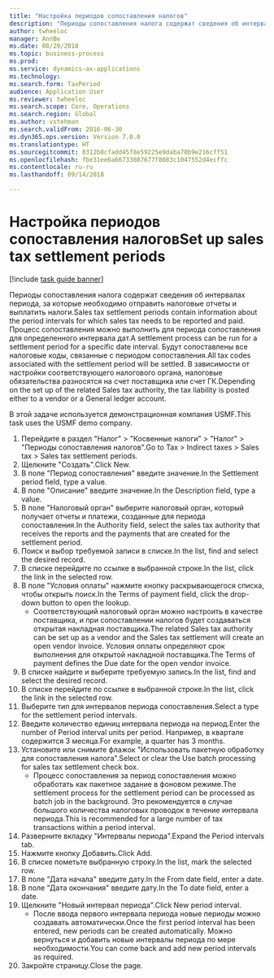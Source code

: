 ```yaml
--- 
title: "Настройка периодов сопоставления налогов"
description: "Периоды сопоставления налога содержат сведения об интервалах периода, за которые необходимо отправить налоговые отчеты и выплатить налоги."
author: twheeloc
manager: AnnBe
ms.date: 08/29/2018
ms.topic: business-process
ms.prod: 
ms.service: dynamics-ax-applications
ms.technology: 
ms.search.form: TaxPeriod
audience: Application User
ms.reviewer: twheeloc
ms.search.scope: Core, Operations
ms.search.region: Global
ms.author: vstehman
ms.search.validFrom: 2016-06-30
ms.dyn365.ops.version: Version 7.0.0
ms.translationtype: HT
ms.sourcegitcommit: 0312b8cfadd45f8e59225e9daba78b9e216cff51
ms.openlocfilehash: fbe31ee6a66733087677f8083c1047552d4ecffc
ms.contentlocale: ru-ru
ms.lasthandoff: 09/14/2018

---
```

# <a name="set-up-sales-tax-settlement-periods"></a><span data-ttu-id="71c43-103">Настройка периодов сопоставления налогов</span><span class="sxs-lookup"><span data-stu-id="71c43-103">Set up sales tax settlement periods</span></span>

[!include [task guide banner](../../includes/task-guide-banner.md)]

<span data-ttu-id="71c43-104">Периоды сопоставления налога содержат сведения об интервалах периода, за которые необходимо отправить налоговые отчеты и выплатить налоги.</span><span class="sxs-lookup"><span data-stu-id="71c43-104">Sales tax settlement periods contain information about the period intervals for which sales tax needs to be reported and paid.</span></span> <span data-ttu-id="71c43-105">Процесс сопоставления можно выполнить для периода сопоставления для определенного интервала дат.</span><span class="sxs-lookup"><span data-stu-id="71c43-105">A settlement process can be run for a settlement period for a specific date interval.</span></span> <span data-ttu-id="71c43-106">Будут сопоставлены все налоговые коды, связанные с периодом сопоставления.</span><span class="sxs-lookup"><span data-stu-id="71c43-106">All tax codes associated with the settlement period will be settled.</span></span> <span data-ttu-id="71c43-107">В зависимости от настройки соответствующего налогового органа, налоговые обязательства разносятся на счет поставщика или счет ГК.</span><span class="sxs-lookup"><span data-stu-id="71c43-107">Depending on the set up of the related Sales tax authority, the tax liability is posted either to a vendor or a General ledger account.</span></span>



<span data-ttu-id="71c43-108">В этой задаче используется демонстрационная компания USMF.</span><span class="sxs-lookup"><span data-stu-id="71c43-108">This task uses the USMF demo company.</span></span>



1. <span data-ttu-id="71c43-109">Перейдите в раздел "Налог" > "Косвенные налоги" > "Налог" > "Периоды сопоставления налогов".</span><span class="sxs-lookup"><span data-stu-id="71c43-109">Go to Tax > Indirect taxes > Sales tax > Sales tax settlement periods.</span></span>
2. <span data-ttu-id="71c43-110">Щелкните "Создать".</span><span class="sxs-lookup"><span data-stu-id="71c43-110">Click New.</span></span>
3. <span data-ttu-id="71c43-111">В поле "Период сопоставления" введите значение.</span><span class="sxs-lookup"><span data-stu-id="71c43-111">In the Settlement period field, type a value.</span></span>
4. <span data-ttu-id="71c43-112">В поле "Описание" введите значение.</span><span class="sxs-lookup"><span data-stu-id="71c43-112">In the Description field, type a value.</span></span>
5. <span data-ttu-id="71c43-113">В поле "Налоговый орган" выберите налоговый орган, который получает отчеты и платежи, созданные для периода сопоставления.</span><span class="sxs-lookup"><span data-stu-id="71c43-113">In the Authority field, select the sales tax authority that receives the reports and the payments that are created for the settlement period.</span></span>
6. <span data-ttu-id="71c43-114">Поиск и выбор требуемой записи в списке.</span><span class="sxs-lookup"><span data-stu-id="71c43-114">In the list, find and select the desired record.</span></span>
7. <span data-ttu-id="71c43-115">В списке перейдите по ссылке в выбранной строке.</span><span class="sxs-lookup"><span data-stu-id="71c43-115">In the list, click the link in the selected row.</span></span>
8. <span data-ttu-id="71c43-116">В поле "Условия оплаты" нажмите кнопку раскрывающегося списка, чтобы открыть поиск.</span><span class="sxs-lookup"><span data-stu-id="71c43-116">In the Terms of payment field, click the drop-down button to open the lookup.</span></span>
    * <span data-ttu-id="71c43-117">Соответствующий налоговый орган можно настроить в качестве поставщика, и при сопоставлении налогов будет создаваться открытая накладная поставщика.</span><span class="sxs-lookup"><span data-stu-id="71c43-117">The related Sales tax authority can be set up as a vendor and the Sales tax settlement will create an open vendor invoice.</span></span> <span data-ttu-id="71c43-118">Условия оплаты определяют срок выполнения для открытой накладной поставщика.</span><span class="sxs-lookup"><span data-stu-id="71c43-118">The Terms of payment defines the Due date for the open vendor invoice.</span></span>  
9. <span data-ttu-id="71c43-119">В списке найдите и выберите требуемую запись.</span><span class="sxs-lookup"><span data-stu-id="71c43-119">In the list, find and select the desired record.</span></span>
10. <span data-ttu-id="71c43-120">В списке перейдите по ссылке в выбранной строке.</span><span class="sxs-lookup"><span data-stu-id="71c43-120">In the list, click the link in the selected row.</span></span>
11. <span data-ttu-id="71c43-121">Выберите тип для интервалов периода сопоставления.</span><span class="sxs-lookup"><span data-stu-id="71c43-121">Select a type for the settlement period intervals.</span></span>
12. <span data-ttu-id="71c43-122">Введите количество единиц интервала периода на период.</span><span class="sxs-lookup"><span data-stu-id="71c43-122">Enter the number of Period interval units per period.</span></span> <span data-ttu-id="71c43-123">Например, в квартале содержится 3 месяца.</span><span class="sxs-lookup"><span data-stu-id="71c43-123">For example, a quarter has 3 months.</span></span>
13. <span data-ttu-id="71c43-124">Установите или снимите флажок "Использовать пакетную обработку для сопоставления налога".</span><span class="sxs-lookup"><span data-stu-id="71c43-124">Select or clear the Use batch processing for sales tax settlement check box.</span></span>
    * <span data-ttu-id="71c43-125">Процесс сопоставления за период сопоставления можно обработать как пакетное задание в фоновом режиме.</span><span class="sxs-lookup"><span data-stu-id="71c43-125">The settlement process for the settlement period can be processed as batch job in the background.</span></span> <span data-ttu-id="71c43-126">Это рекомендуется в случае большого количества налоговых проводок в течение интервала периода.</span><span class="sxs-lookup"><span data-stu-id="71c43-126">This is recommended for a large number of tax transactions within a period interval.</span></span>  
14. <span data-ttu-id="71c43-127">Разверните вкладку "Интервалы периода".</span><span class="sxs-lookup"><span data-stu-id="71c43-127">Expand the Period intervals tab.</span></span>
15. <span data-ttu-id="71c43-128">Нажмите кнопку Добавить.</span><span class="sxs-lookup"><span data-stu-id="71c43-128">Click Add.</span></span>
16. <span data-ttu-id="71c43-129">В списке пометьте выбранную строку.</span><span class="sxs-lookup"><span data-stu-id="71c43-129">In the list, mark the selected row.</span></span>
17. <span data-ttu-id="71c43-130">В поле "Дата начала" введите дату.</span><span class="sxs-lookup"><span data-stu-id="71c43-130">In the From date field, enter a date.</span></span>
18. <span data-ttu-id="71c43-131">В поле "Дата окончания" введите дату.</span><span class="sxs-lookup"><span data-stu-id="71c43-131">In the To date field, enter a date.</span></span>
19. <span data-ttu-id="71c43-132">Щелкните "Новый интервал периода".</span><span class="sxs-lookup"><span data-stu-id="71c43-132">Click New period interval.</span></span>
    * <span data-ttu-id="71c43-133">После ввода первого интервала периода новые периоды можно создавать автоматически.</span><span class="sxs-lookup"><span data-stu-id="71c43-133">Once the first period interval has been entered, new periods can be created automatically.</span></span> <span data-ttu-id="71c43-134">Можно вернуться и добавить новые интервалы периода по мере необходимости.</span><span class="sxs-lookup"><span data-stu-id="71c43-134">You can come back and add new period intervals as required.</span></span>  
20. <span data-ttu-id="71c43-135">Закройте страницу.</span><span class="sxs-lookup"><span data-stu-id="71c43-135">Close the page.</span></span>


